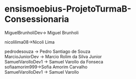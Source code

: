 # ensismoebius-ProjetoTurmaB-Consessionaria
MiguelBrunholiDev-> Miguel Brunholi  

nicolilima08->Nicoli Lima  

pedrodesouza -> Pedro Santiago de Souza  
MarcioJuniorDev -> Marcio Rolim da Silva Junior  
SamuelVarolloDev1 -> Samuel Varollo da Fonseca  
sofiaamorim999->Sofia Amorim Carvalho  
SamuelVarolloDev1 -> Samuel Varollo  
